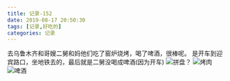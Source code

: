 ```yaml
---
title: 记录-152
date: 2019-08-17 20:50:30
tags: [记录,好吃的]
categories: 记录
---
```

去乌鲁木齐和哥嫂二舅和妈他们吃了窑炉烧烤，喝了啤酒，很棒呢。
是开车到迎宾路口，坐地铁去的，最后就是二舅没喝成啤酒(因为开车)
![拼盘？](/img/记录152-1.jpg)
![烤肉](/img/记录152-2.jpg)
![啤酒](/img/记录152-3.jpg)
